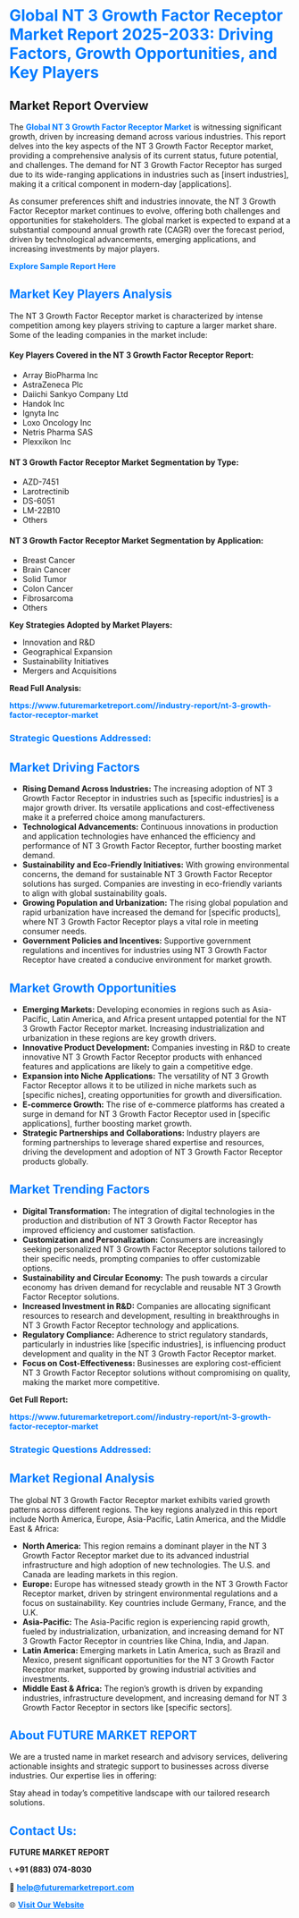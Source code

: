 <h1 style="color: #007BFF;">Global NT 3 Growth Factor Receptor Market Report 2025-2033: Driving Factors, Growth Opportunities, and Key Players</h1>

<section id="overview">
<h2>Market Report Overview</h2>
<p>The <a href="https://www.futuremarketreport.com//industry-report/nt-3-growth-factor-receptor-market" style="color: #007BFF; text-decoration: none;"><strong>Global NT 3 Growth Factor Receptor Market</strong></a> is witnessing significant growth, driven by increasing demand across various industries. This report delves into the key aspects of the NT 3 Growth Factor Receptor market, providing a comprehensive analysis of its current status, future potential, and challenges. The demand for NT 3 Growth Factor Receptor has surged due to its wide-ranging applications in industries such as [insert industries], making it a critical component in modern-day [applications].</p>
<p>As consumer preferences shift and industries innovate, the NT 3 Growth Factor Receptor market continues to evolve, offering both challenges and opportunities for stakeholders. The global market is expected to expand at a substantial compound annual growth rate (CAGR) over the forecast period, driven by technological advancements, emerging applications, and increasing investments by major players.</p>
</section>

<section id="overview">
<p><a href="https://www.futuremarketreport.com//request-sample/reportId=52600" style="color: #007BFF; text-decoration: none;"><strong>Explore Sample Report Here</strong></a></p>
</section>

<section id="key-players">
<h2 style="color: #007BFF;">Market Key Players Analysis</h2>
<p>The NT 3 Growth Factor Receptor market is characterized by intense competition among key players striving to capture a larger market share. Some of the leading companies in the market include:</p>
<h4>Key Players Covered in the NT 3 Growth Factor Receptor Report:</h4>
<ul><li>Array BioPharma Inc</li><li>AstraZeneca Plc</li><li>Daiichi Sankyo Company Ltd</li><li>Handok Inc</li><li>Ignyta Inc</li><li>Loxo Oncology Inc</li><li>Netris Pharma SAS</li><li>Plexxikon Inc</li></ul>
<h4>NT 3 Growth Factor Receptor Market Segmentation by Type:</h4>
<ul><li>AZD-7451</li><li>Larotrectinib</li><li>DS-6051</li><li>LM-22B10</li><li>Others</li></ul>

<h4>NT 3 Growth Factor Receptor Market Segmentation by Application:</h4>
<ul><li>Breast Cancer</li><li>Brain Cancer</li><li>Solid Tumor</li><li>Colon Cancer</li><li>Fibrosarcoma</li><li>Others</li></ul>
<p><strong>Key Strategies Adopted by Market Players:</strong></p>
<ul>
<li>Innovation and R&D</li>
<li>Geographical Expansion</li>
<li>Sustainability Initiatives</li>
<li>Mergers and Acquisitions</li>
</ul>
</section>

<section>
<p><strong>Read Full Analysis: </strong></p><a href="https://www.futuremarketreport.com//industry-report/nt-3-growth-factor-receptor-market" style="color: #007BFF; text-decoration: none;"><strong>https://www.futuremarketreport.com//industry-report/nt-3-growth-factor-receptor-market</strong></a>
<h3 style="color: #007BFF;">Strategic Questions Addressed:</h3>
</section>

<section id="driving-factors">
<h2 style="color: #007BFF;">Market Driving Factors</h2>
<ul>
<li><strong>Rising Demand Across Industries:</strong> The increasing adoption of NT 3 Growth Factor Receptor in industries such as [specific industries] is a major growth driver. Its versatile applications and cost-effectiveness make it a preferred choice among manufacturers.</li>
<li><strong>Technological Advancements:</strong> Continuous innovations in production and application technologies have enhanced the efficiency and performance of NT 3 Growth Factor Receptor, further boosting market demand.</li>
<li><strong>Sustainability and Eco-Friendly Initiatives:</strong> With growing environmental concerns, the demand for sustainable NT 3 Growth Factor Receptor solutions has surged. Companies are investing in eco-friendly variants to align with global sustainability goals.</li>
<li><strong>Growing Population and Urbanization:</strong> The rising global population and rapid urbanization have increased the demand for [specific products], where NT 3 Growth Factor Receptor plays a vital role in meeting consumer needs.</li>
<li><strong>Government Policies and Incentives:</strong> Supportive government regulations and incentives for industries using NT 3 Growth Factor Receptor have created a conducive environment for market growth.</li>
</ul>
</section>

<section id="growth-opportunities">
<h2 style="color: #007BFF;">Market Growth Opportunities</h2>
<ul>
<li><strong>Emerging Markets:</strong> Developing economies in regions such as Asia-Pacific, Latin America, and Africa present untapped potential for the NT 3 Growth Factor Receptor market. Increasing industrialization and urbanization in these regions are key growth drivers.</li>
<li><strong>Innovative Product Development:</strong> Companies investing in R&D to create innovative NT 3 Growth Factor Receptor products with enhanced features and applications are likely to gain a competitive edge.</li>
<li><strong>Expansion into Niche Applications:</strong> The versatility of NT 3 Growth Factor Receptor allows it to be utilized in niche markets such as [specific niches], creating opportunities for growth and diversification.</li>
<li><strong>E-commerce Growth:</strong> The rise of e-commerce platforms has created a surge in demand for NT 3 Growth Factor Receptor used in [specific applications], further boosting market growth.</li>
<li><strong>Strategic Partnerships and Collaborations:</strong> Industry players are forming partnerships to leverage shared expertise and resources, driving the development and adoption of NT 3 Growth Factor Receptor products globally.</li>
</ul>
</section>

<section id="trending-factors">
<h2 style="color: #007BFF;">Market Trending Factors</h2>
<ul>
<li><strong>Digital Transformation:</strong> The integration of digital technologies in the production and distribution of NT 3 Growth Factor Receptor has improved efficiency and customer satisfaction.</li>
<li><strong>Customization and Personalization:</strong> Consumers are increasingly seeking personalized NT 3 Growth Factor Receptor solutions tailored to their specific needs, prompting companies to offer customizable options.</li>
<li><strong>Sustainability and Circular Economy:</strong> The push towards a circular economy has driven demand for recyclable and reusable NT 3 Growth Factor Receptor solutions.</li>
<li><strong>Increased Investment in R&D:</strong> Companies are allocating significant resources to research and development, resulting in breakthroughs in NT 3 Growth Factor Receptor technology and applications.</li>
<li><strong>Regulatory Compliance:</strong> Adherence to strict regulatory standards, particularly in industries like [specific industries], is influencing product development and quality in the NT 3 Growth Factor Receptor market.</li>
<li><strong>Focus on Cost-Effectiveness:</strong> Businesses are exploring cost-efficient NT 3 Growth Factor Receptor solutions without compromising on quality, making the market more competitive.</li>
</ul>
</section>

<section>
<p><strong>Get Full Report: </strong></p><a href="https://www.futuremarketreport.com//industry-report/nt-3-growth-factor-receptor-market" style="color: #007BFF; text-decoration: none;"><strong>https://www.futuremarketreport.com//industry-report/nt-3-growth-factor-receptor-market</strong></a>
<h3 style="color: #007BFF;">Strategic Questions Addressed:</h3>
</section>


<section id="regional-analysis">
<h2 style="color: #007BFF;">Market Regional Analysis</h2>
<p>The global NT 3 Growth Factor Receptor market exhibits varied growth patterns across different regions. The key regions analyzed in this report include North America, Europe, Asia-Pacific, Latin America, and the Middle East & Africa:</p>
<ul>
<li><strong>North America:</strong> This region remains a dominant player in the NT 3 Growth Factor Receptor market due to its advanced industrial infrastructure and high adoption of new technologies. The U.S. and Canada are leading markets in this region.</li>
<li><strong>Europe:</strong> Europe has witnessed steady growth in the NT 3 Growth Factor Receptor market, driven by stringent environmental regulations and a focus on sustainability. Key countries include Germany, France, and the U.K.</li>
<li><strong>Asia-Pacific:</strong> The Asia-Pacific region is experiencing rapid growth, fueled by industrialization, urbanization, and increasing demand for NT 3 Growth Factor Receptor in countries like China, India, and Japan.</li>
<li><strong>Latin America:</strong> Emerging markets in Latin America, such as Brazil and Mexico, present significant opportunities for the NT 3 Growth Factor Receptor market, supported by growing industrial activities and investments.</li>
<li><strong>Middle East & Africa:</strong> The region’s growth is driven by expanding industries, infrastructure development, and increasing demand for NT 3 Growth Factor Receptor in sectors like [specific sectors].</li>
</ul>
</section>

<footer>
<h2 style="color: #007BFF;">About FUTURE MARKET REPORT</h2>
<p>We are a trusted name in market research and advisory services, delivering actionable insights and strategic support to businesses across diverse industries. Our expertise lies in offering:</p>

<p>Stay ahead in today’s competitive landscape with our tailored research solutions.</p>

<h2 style="color: #007BFF;">Contact Us:</h2>
<p><strong>FUTURE MARKET REPORT</strong></p>
<p>📞 <strong>+91 (883) 074-8030</strong></p>
<p>📧 <strong><a href="mailto:help@futuremarketreport.com" style="color: #007BFF;">help@futuremarketreport.com</a></strong></p>
<p>🌐 <strong><a href="https://www.futuremarketreport.com/" style="color: #007BFF;">Visit Our Website</a></strong></p>
</footer>